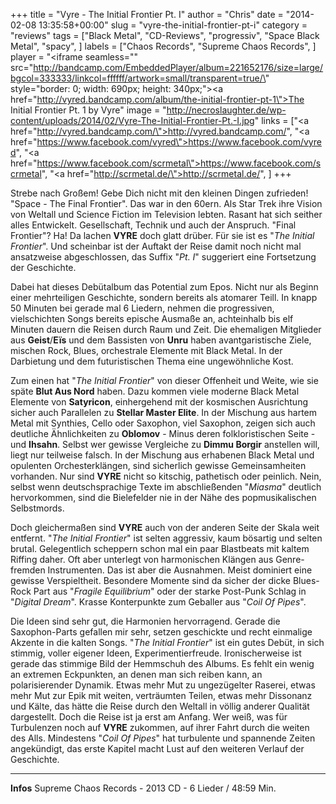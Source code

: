 +++
title = "Vyre - The Initial Frontier Pt. I"
author = "Chris"
date = "2014-02-08 13:35:58+00:00"
slug = "vyre-the-initial-frontier-pt-i"
category = "reviews"
tags = ["Black Metal", "CD-Reviews", "progressiv", "Space Black Metal", "spacy", ]
labels = ["Chaos Records", "Supreme Chaos Records", ]
player = "<iframe seamless=\"\" src=\"http://bandcamp.com/EmbeddedPlayer/album=221652176/size=large/bgcol=333333/linkcol=ffffff/artwork=small/transparent=true/\" style=\"border: 0; width: 690px; height: 340px;\"><a href=\"http://vyred.bandcamp.com/album/the-initial-frontier-pt-1\">The Initial Frontier Pt. 1 by Vyre</a></iframe>"
image = "http://necroslaughter.de/wp-content/uploads/2014/02/Vyre-The-Initial-Frontier-Pt.-I.jpg"
links = ["<a href=\"http://vyred.bandcamp.com/\">http://vyred.bandcamp.com/</a>", "<a href=\"https://www.facebook.com/vyred\">https://www.facebook.com/vyred</a>", "<a href=\"https://www.facebook.com/scrmetal\">https://www.facebook.com/scrmetal</a>", "<a href=\"http://scrmetal.de/\">http://scrmetal.de/</a>", ]
+++

Strebe nach Großem! Gebe Dich nicht mit den kleinen Dingen zufrieden! "Space - The Final Frontier". Das war in den 60ern. Als Star Trek ihre Vision von Weltall und Science Fiction im Television lebten. Rasant hat sich seither alles Entwickelt. Gesellschaft, Technik und auch der Anspruch. "Final Frontier"? Ha! Da lachen **VYRE** doch glatt drüber. Für sie ist es "_The Initial Frontier_". Und scheinbar ist der Auftakt der Reise damit noch nicht mal ansatzweise abgeschlossen, das Suffix "_Pt. I_" suggeriert eine Fortsetzung der Geschichte.

Dabei hat dieses Debütalbum das Potential zum Epos. Nicht nur als Beginn einer mehrteiligen Geschichte, sondern bereits als atomarer Teill. In knapp 50 Minuten bei gerade mal 6 Liedern, nehmen die progressiven, vielschichten Songs bereits epische Ausmaße an, achteinhalb bis elf Minuten dauern die Reisen durch Raum und Zeit. Die ehemaligen Mitglieder aus **Geist**/**Eïs** und dem Bassisten von **Unru** haben avantgaristische Ziele, mischen Rock, Blues, orchestrale Elemente mit Black Metal. In der Darbietung und dem futuristischen Thema eine ungewöhnliche Kost.

Zum einen hat "_The Initial Frontier_" von dieser Offenheit und Weite, wie sie späte **Blut Aus Nord** haben. Dazu kommen viele moderne Black Metal Elemente von **Satyricon**, einhergehend mit der kosmischen Ausrichtung sicher auch Parallelen zu **Stellar Master Elite**. In der Mischung aus hartem Metal mit Synthies, Cello oder Saxophon, viel Saxophon, zeigen sich auch deutliche Ähnlichkeiten zu **Oblomov** - Minus deren folkloristischen Seite - und **Ihsahn**. Selbst wer gewisse Vergleiche zu **Dimmu Borgir** anstellen will, liegt nur teilweise falsch. In der Mischung aus erhabenen Black Metal und opulenten Orchesterklängen, sind sicherlich gewisse Gemeinsamheiten vorhanden. Nur sind **VYRE** nicht so kitschig, pathetisch oder peinlich. Nein, selbst wenn deutschsprachige Texte im abschließenden "_Miasma_" deutlich hervorkommen, sind die Bielefelder nie in der Nähe des popmusikalischen Selbstmords.

Doch gleichermaßen sind **VYRE** auch von der anderen Seite der Skala weit entfernt. "_The Initial Frontier_" ist selten aggressiv, kaum bösartig und selten brutal. Gelegentlich scheppern schon mal ein paar Blastbeats mit kaltem Riffing daher. Oft aber unterlegt von harmonischen Klängen aus Genre-fremden Instrumenten. Das ist aber die Ausnahmen. Meist dominiert eine gewisse Verspieltheit. Besondere Momente sind da sicher der dicke Blues-Rock Part aus "_Fragile Equilibrium_" oder der starke Post-Punk Schlag in "_Digital Dream_". Krasse Konterpunkte zum Geballer aus "_Coil Of Pipes_".

Die Ideen sind sehr gut, die Harmonien hervorragend. Gerade die Saxophon-Parts gefallen mir sehr, setzen geschickte und recht einmalige Akzente in die kalten Songs. "_The Initial Frontier_" ist ein gutes Debüt, in sich stimmig, voller eigener Ideen, Experimentierfreude. Ironischerweise ist gerade das stimmige Bild der Hemmschuh des Albums. Es fehlt ein wenig an extremen Eckpunkten, an denen man sich reiben kann, an polarisierender Dynamik. Etwas mehr Mut zu ungezügelter Raserei, etwas mehr Mut zur Epik mit weiten, verträumten Teilen, etwas mehr Dissonanz und Kälte, das hätte die Reise durch den Weltall in völlig anderer Qualität dargestellt. Doch die Reise ist ja erst am Anfang. Wer weiß, was für Turbulenzen noch auf **VYRE** zukommen, auf ihrer Fahrt durch die weiten des Alls. Mindestens "_Coil Of Pipes_" hat turbulente und spannende Zeiten angekündigt, das erste Kapitel macht Lust auf den weiteren Verlauf der Geschichte.





---
**Infos**
Supreme Chaos Records - 2013
CD - 6 Lieder / 48:59 Min.
